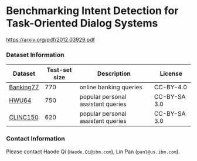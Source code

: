 # Benchmarking Intent Detection for Task-Oriented Dialog Systems
https://arxiv.org/pdf/2012.03929.pdf

### Dataset Information

| Dataset                                                | Test-set size | Description                        | License      |
|--------------------------------------------------------|---------------|------------------------------------|--------------|
| [Banking77](https://arxiv.org/abs/2003.04807)          | 770           | online banking queries             | CC-BY-4.0    |
| [HWU64](https://arxiv.org/abs/1903.05566)              | 750           | popular personal assistant queries | CC-BY-SA 3.0 |
| [CLINC150](https://www.aclweb.org/anthology/D19-1131/) | 620           | popular personal assistant queries | CC-BY-SA 3.0 |


### Contact Information
Please contact Haode Qi (`Haode.Qi@ibm.com`), Lin Pan (`panl@us.ibm.com`).

